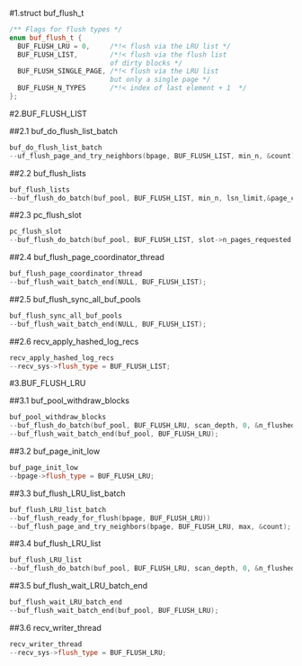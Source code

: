 #1.struct buf_flush_t

```cpp
/** Flags for flush types */
enum buf_flush_t {
  BUF_FLUSH_LRU = 0,     /*!< flush via the LRU list */
  BUF_FLUSH_LIST,        /*!< flush via the flush list
                         of dirty blocks */
  BUF_FLUSH_SINGLE_PAGE, /*!< flush via the LRU list
                         but only a single page */
  BUF_FLUSH_N_TYPES      /*!< index of last element + 1  */
};
```


#2.BUF_FLUSH_LIST

##2.1 buf_do_flush_list_batch

```cpp
buf_do_flush_list_batch
--uf_flush_page_and_try_neighbors(bpage, BUF_FLUSH_LIST, min_n, &count);
```

##2.2 buf_flush_lists

```cpp
buf_flush_lists
--buf_flush_do_batch(buf_pool, BUF_FLUSH_LIST, min_n, lsn_limit,&page_count))
```

##2.3 pc_flush_slot

```cpp
pc_flush_slot
--buf_flush_do_batch(buf_pool, BUF_FLUSH_LIST, slot->n_pages_requested,page_cleaner->lsn_limit, &slot->n_flushed_list);
```

##2.4 buf_flush_page_coordinator_thread

```cpp
buf_flush_page_coordinator_thread
--buf_flush_wait_batch_end(NULL, BUF_FLUSH_LIST);
```

##2.5 buf_flush_sync_all_buf_pools

```cpp
buf_flush_sync_all_buf_pools
--buf_flush_wait_batch_end(NULL, BUF_FLUSH_LIST);
```

##2.6 recv_apply_hashed_log_recs

```cpp
recv_apply_hashed_log_recs
--recv_sys->flush_type = BUF_FLUSH_LIST;
```

#3.BUF_FLUSH_LRU

##3.1 buf_pool_withdraw_blocks

```cpp
buf_pool_withdraw_blocks
--buf_flush_do_batch(buf_pool, BUF_FLUSH_LRU, scan_depth, 0, &n_flushed);
--buf_flush_wait_batch_end(buf_pool, BUF_FLUSH_LRU);
```

##3.2 buf_page_init_low

```cpp
buf_page_init_low
--bpage->flush_type = BUF_FLUSH_LRU;
```
##3.3 buf_flush_LRU_list_batch

```cpp
buf_flush_LRU_list_batch
--buf_flush_ready_for_flush(bpage, BUF_FLUSH_LRU))
--buf_flush_page_and_try_neighbors(bpage, BUF_FLUSH_LRU, max, &count);
```

##3.4 buf_flush_LRU_list

```cpp
buf_flush_LRU_list
--buf_flush_do_batch(buf_pool, BUF_FLUSH_LRU, scan_depth, 0, &n_flushed);
```

##3.5 buf_flush_wait_LRU_batch_end

```cpp
buf_flush_wait_LRU_batch_end
--buf_flush_wait_batch_end(buf_pool, BUF_FLUSH_LRU);
```

##3.6 recv_writer_thread

```cpp
recv_writer_thread
--recv_sys->flush_type = BUF_FLUSH_LRU;
```